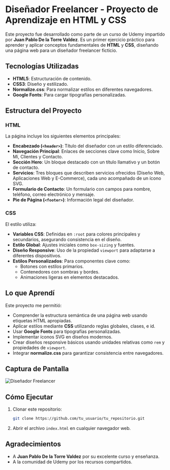 # Diseñador Freelancer - Proyecto de Aprendizaje en HTML y CSS

Este proyecto fue desarrollado como parte de un curso de Udemy impartido por **Juan Pablo De la Torre Valdez**. Es un primer ejercicio práctico para aprender y aplicar conceptos fundamentales de **HTML** y **CSS**, diseñando una página web para un diseñador freelancer ficticio.

## Tecnologías Utilizadas
- **HTML5**: Estructuración de contenido.
- **CSS3**: Diseño y estilizado.
- **Normalize.css**: Para normalizar estilos en diferentes navegadores.
- **Google Fonts**: Para cargar tipografías personalizadas.

## Estructura del Proyecto
### HTML
La página incluye los siguientes elementos principales:
- **Encabezado (`<header>`)**: Título del diseñador con un estilo diferenciado.
- **Navegación Principal**: Enlaces de secciones clave como Inicio, Sobre Mí, Clientes y Contacto.
- **Sección Hero**: Un bloque destacado con un título llamativo y un botón de contacto.
- **Servicios**: Tres bloques que describen servicios ofrecidos (Diseño Web, Aplicaciones Web y E-Commerce), cada uno acompañado de un ícono SVG.
- **Formulario de Contacto**: Un formulario con campos para nombre, teléfono, correo electrónico y mensaje.
- **Pie de Página (`<footer>`)**: Información legal del diseñador.

### CSS
El estilo utiliza:
- **Variables CSS**: Definidas en `:root` para colores principales y secundarios, asegurando consistencia en el diseño.
- **Estilo Global**: Ajustes iniciales como `box-sizing` y fuentes.
- **Diseño Responsive**: Uso de la propiedad `viewport` para adaptarse a diferentes dispositivos.
- **Estilos Personalizados**: Para componentes clave como:
  - Botones con estilos primarios.
  - Contenedores con sombras y bordes.
  - Animaciones ligeras en elementos destacados.

## Lo que Aprendí
Este proyecto me permitió:
- Comprender la estructura semántica de una página web usando etiquetas HTML apropiadas.
- Aplicar estilos mediante **CSS** utilizando reglas globales, clases, e id.
- Usar **Google Fonts** para tipografías personalizadas.
- Implementar íconos SVG en diseños modernos.
- Crear diseños responsive básicos usando unidades relativas como `rem` y propiedades de `viewport`.
- Integrar **normalize.css** para garantizar consistencia entre navegadores.

## Captura de Pantalla
![Diseñador Freelancer](https://via.placeholder.com/800x400?text=Captura+de+pantalla+del+proyecto)

## Cómo Ejecutar
1. Clonar este repositorio:
   ```bash
   git clone https://github.com/tu_usuario/tu_repositorio.git
   ```
2. Abrir el archivo `index.html` en cualquier navegador web.

## Agradecimientos
- A **Juan Pablo De la Torre Valdez** por su excelente curso y enseñanza.
- A la comunidad de Udemy por los recursos compartidos.